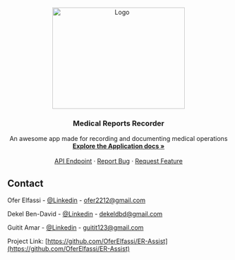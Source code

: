 
<!-- PROJECT LOGO -->
<br />
<p align="center">
  <a href="https://github.com/OferElfassi/ER-Assist">
    <img src="https://user-images.githubusercontent.com/13490629/145025078-56960c6b-9851-4c9f-b117-8261a9b54bd8.PNG" alt="Logo" width="300" height="230">
  </a>

<h3 align="center">Medical Reports Recorder</h3>

  <p align="center">
    An awesome app made for recording and documenting medical operations
    <br />
    <a href="#"><strong>Explore the Application docs »</strong></a>
    <br />
    <br />
    <a href="#">API Endpoint</a>
    ·
    <a href="https://github.com/OferElfassi/ER-Assist/issues">Report Bug</a>
    ·
    <a href="https://github.com/OferElfassi/ER-Assist/pulls">Request Feature</a>
  </p>
</p>





<!-- CONTACT -->
## Contact

Ofer Elfassi - [@Linkedin](https://www.linkedin.com/in/oferelfassi) - ofer2212@gmail.com

Dekel Ben-David - [@Linkedin](https://www.linkedin.com/in/dekel-ben-david) - dekeldbd@gmail.com

Guitit Amar - [@Linkedin](https://www.linkedin.com/in/גיתית-עמר-b960621ba) - guitit123@gmail.com

Project Link: [https://github.com/OferElfassi/ER-Assist](https://github.com/OferElfassi/ER-Assist)



